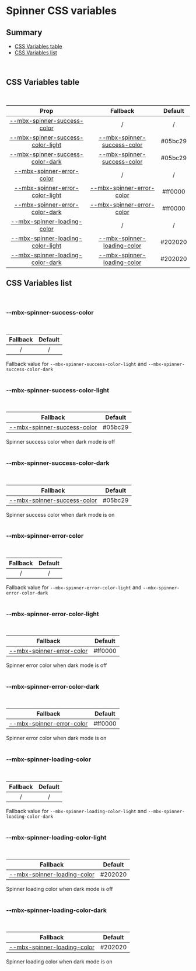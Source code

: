 # Spinner CSS variables

## Summary

- [CSS Variables table](#css-variables-table)
- [CSS Variables list](#css-variables-list)

<br>

## CSS Variables table

<br>

| <div style='text-align:center;margin:auto;'>Prop</div>                                                                    | <div style='text-align:center;margin:auto;'>Fallback</div>                                                    | <div style='text-align:center;margin:auto;'>Default</div> |
| ------------------------------------------------------------------------------------------------------------------------- | ------------------------------------------------------------------------------------------------------------- | --------------------------------------------------------- |
| <div style='text-align:center;margin:auto;'>[--mbx-spinner-success-color](#--mbx-spinner-success-color)</div>             | <div style='text-align:center;margin:auto;'>/</div>                                                           | <div style='text-align:center;margin:auto;'>/</div>       |
| <div style='text-align:center;margin:auto;'>[--mbx-spinner-success-color-light](#--mbx-spinner-success-color-light)</div> | <div style='text-align:center;margin:auto;'>[--mbx-spinner-success-color](#--mbx-spinner-success-color)</div> | <div style='text-align:center;margin:auto;'>#05bc29</div> |
| <div style='text-align:center;margin:auto;'>[--mbx-spinner-success-color-dark](#--mbx-spinner-success-color-dark)</div>   | <div style='text-align:center;margin:auto;'>[--mbx-spinner-success-color](#--mbx-spinner-success-color)</div> | <div style='text-align:center;margin:auto;'>#05bc29</div> |
| <div style='text-align:center;margin:auto;'>[--mbx-spinner-error-color](#--mbx-spinner-error-color)</div>                 | <div style='text-align:center;margin:auto;'>/</div>                                                           | <div style='text-align:center;margin:auto;'>/</div>       |
| <div style='text-align:center;margin:auto;'>[--mbx-spinner-error-color-light](#--mbx-spinner-error-color-light)</div>     | <div style='text-align:center;margin:auto;'>[--mbx-spinner-error-color](#--mbx-spinner-error-color)</div>     | <div style='text-align:center;margin:auto;'>#ff0000</div> |
| <div style='text-align:center;margin:auto;'>[--mbx-spinner-error-color-dark](#--mbx-spinner-error-color-dark)</div>       | <div style='text-align:center;margin:auto;'>[--mbx-spinner-error-color](#--mbx-spinner-error-color)</div>     | <div style='text-align:center;margin:auto;'>#ff0000</div> |
| <div style='text-align:center;margin:auto;'>[--mbx-spinner-loading-color](#--mbx-spinner-loading-color)</div>             | <div style='text-align:center;margin:auto;'>/</div>                                                           | <div style='text-align:center;margin:auto;'>/</div>       |
| <div style='text-align:center;margin:auto;'>[--mbx-spinner-loading-color-light](#--mbx-spinner-loading-color-light)</div> | <div style='text-align:center;margin:auto;'>[--mbx-spinner-loading-color](#--mbx-spinner-loading-color)</div> | <div style='text-align:center;margin:auto;'>#202020</div> |
| <div style='text-align:center;margin:auto;'>[--mbx-spinner-loading-color-dark](#--mbx-spinner-loading-color-dark)</div>   | <div style='text-align:center;margin:auto;'>[--mbx-spinner-loading-color](#--mbx-spinner-loading-color)</div> | <div style='text-align:center;margin:auto;'>#202020</div> |

## CSS Variables list

<br>

### --mbx-spinner-success-color

<br>

| <div style='text-align:center;margin:auto;'>Fallback</div> | <div style='text-align:center;margin:auto;'>Default</div> |
| ---------------------------------------------------------- | --------------------------------------------------------- |
| <div style='text-align:center;margin:auto;'>/</div>        | <div style='text-align:center;margin:auto;'>/</div>       |

Fallback value for `--mbx-spinner-success-color-light` and `--mbx-spinner-success-color-dark`<br><br>

### --mbx-spinner-success-color-light

<br>

| <div style='text-align:center;margin:auto;'>Fallback</div>                                                    | <div style='text-align:center;margin:auto;'>Default</div> |
| ------------------------------------------------------------------------------------------------------------- | --------------------------------------------------------- |
| <div style='text-align:center;margin:auto;'>[--mbx-spinner-success-color](#--mbx-spinner-success-color)</div> | <div style='text-align:center;margin:auto;'>#05bc29</div> |

Spinner success color when dark mode is off<br><br>

### --mbx-spinner-success-color-dark

<br>

| <div style='text-align:center;margin:auto;'>Fallback</div>                                                    | <div style='text-align:center;margin:auto;'>Default</div> |
| ------------------------------------------------------------------------------------------------------------- | --------------------------------------------------------- |
| <div style='text-align:center;margin:auto;'>[--mbx-spinner-success-color](#--mbx-spinner-success-color)</div> | <div style='text-align:center;margin:auto;'>#05bc29</div> |

Spinner success color when dark mode is on<br><br>

### --mbx-spinner-error-color

<br>

| <div style='text-align:center;margin:auto;'>Fallback</div> | <div style='text-align:center;margin:auto;'>Default</div> |
| ---------------------------------------------------------- | --------------------------------------------------------- |
| <div style='text-align:center;margin:auto;'>/</div>        | <div style='text-align:center;margin:auto;'>/</div>       |

Fallback value for `--mbx-spinner-error-color-light` and `--mbx-spinner-error-color-dark`<br><br>

### --mbx-spinner-error-color-light

<br>

| <div style='text-align:center;margin:auto;'>Fallback</div>                                                | <div style='text-align:center;margin:auto;'>Default</div> |
| --------------------------------------------------------------------------------------------------------- | --------------------------------------------------------- |
| <div style='text-align:center;margin:auto;'>[--mbx-spinner-error-color](#--mbx-spinner-error-color)</div> | <div style='text-align:center;margin:auto;'>#ff0000</div> |

Spinner error color when dark mode is off<br><br>

### --mbx-spinner-error-color-dark

<br>

| <div style='text-align:center;margin:auto;'>Fallback</div>                                                | <div style='text-align:center;margin:auto;'>Default</div> |
| --------------------------------------------------------------------------------------------------------- | --------------------------------------------------------- |
| <div style='text-align:center;margin:auto;'>[--mbx-spinner-error-color](#--mbx-spinner-error-color)</div> | <div style='text-align:center;margin:auto;'>#ff0000</div> |

Spinner error color when dark mode is on<br><br>

### --mbx-spinner-loading-color

<br>

| <div style='text-align:center;margin:auto;'>Fallback</div> | <div style='text-align:center;margin:auto;'>Default</div> |
| ---------------------------------------------------------- | --------------------------------------------------------- |
| <div style='text-align:center;margin:auto;'>/</div>        | <div style='text-align:center;margin:auto;'>/</div>       |

Fallback value for `--mbx-spinner-loading-color-light` and `--mbx-spinner-loading-color-dark`<br><br>

### --mbx-spinner-loading-color-light

<br>

| <div style='text-align:center;margin:auto;'>Fallback</div>                                                    | <div style='text-align:center;margin:auto;'>Default</div> |
| ------------------------------------------------------------------------------------------------------------- | --------------------------------------------------------- |
| <div style='text-align:center;margin:auto;'>[--mbx-spinner-loading-color](#--mbx-spinner-loading-color)</div> | <div style='text-align:center;margin:auto;'>#202020</div> |

Spinner loading color when dark mode is off<br><br>

### --mbx-spinner-loading-color-dark

<br>

| <div style='text-align:center;margin:auto;'>Fallback</div>                                                    | <div style='text-align:center;margin:auto;'>Default</div> |
| ------------------------------------------------------------------------------------------------------------- | --------------------------------------------------------- |
| <div style='text-align:center;margin:auto;'>[--mbx-spinner-loading-color](#--mbx-spinner-loading-color)</div> | <div style='text-align:center;margin:auto;'>#202020</div> |

Spinner loading color when dark mode is on<br><br>
